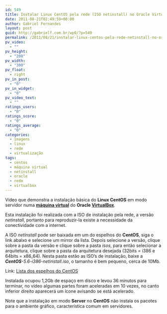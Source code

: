 ```yaml
---
id: 549
title: Instalar Linux CentOS pela rede (ISO netinstall) no Oracle VirtualBox
date: 2011-08-21T02:49:59+00:00
author: Gabriel Fernandes
layout: post
guid: http://gabrielf.com.br/wp0/?p=549
permalink: /2011/08/21/instalar-linux-centos-pela-rede-netinstall-no-oracle-virtualbox/
pv_video:
  - ""
pv_height:
  - "200"
pv_width:
  - "300"
pv_float:
  - right
pv_in_post:
  - "0"
pv_in_widget:
  - "0"
pv_video_text:
  - ""
ratings_users:
  - "0"
ratings_score:
  - "0"
ratings_average:
  - "0"
categories:
  - imagens
  - linux
  - rede
  - virtualização
tags:
  - centos
  - máquina virtual
  - netinstall
  - oracle
  - rede
  - virtualbox
---
```

Vídeo que demonstra a instalação básica do **Linux CentOS** em modo servidor numa **<a href="http://www.gabrielfernandes.org/tag/maquina-virtual/" target="_blank">máquina virtual</a>** do **Oracle <a href="http://www.gabrielfernandes.org/tag/virtualbox/" target="_blank">VirtualBox</a>**. 

Esta instalação foi realizada com a ISO de instalação pela rede, a versão _netinstall_, portanto para reproduzir-la existe a necessidade da conectividade com a internet.

<!--more [CONTINUAR LENDO]-->

A ISO _netinstall_ pode ser baixada em um do espelhos do **CentOS**, siga o link abaixo e selecione um mirror da lista. Depois selecione a versão, clique sobre a pasta da versão e clique sobre a pasta _isos_, para então selecionar a arquitetura, clique sobre a pasta da arquitetura desejada (32bits = i386 e 64bits = x86_64). Nesta pasta estão as ISO&#8217;s de instalação, baixe a _**CentOS**-5.6-i386-netinstall.iso_, o tamanho é bem pequeno, cerca de 10Mb.

Link: <a href="http://www.centos.org/modules/tinycontent/index.php?id=30" target="_blank">Lista dos espelhos do CentOS</a>

Instalada ocupou 1,2Gb de espaço em disco e levou 36 minutos para terminar, no vídeo algumas partes foram aceleradas em 10 vezes, no canto inferior direito aparecerá um ícone avisando se está acelerado.

Note que a instalação em modo **Server** no **CentOS** não instala os pacotes para o ambiente gráfico, característica comum em servidores. 

<div class="jetpack-video-wrapper">
  <span class="embed-youtube" style="text-align:center; display: block;"></span>
</div>